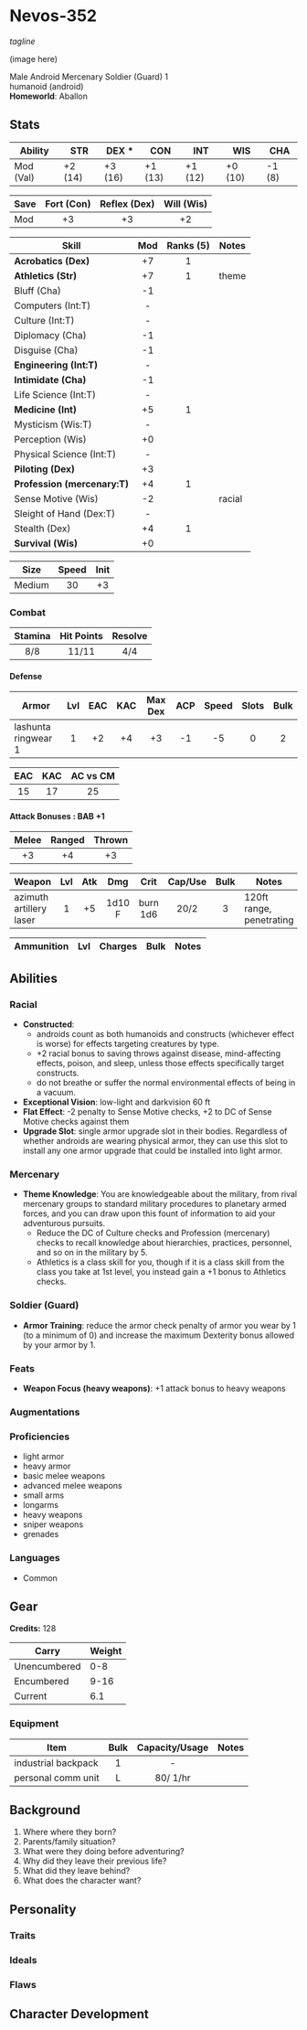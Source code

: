 # Nevos-352

*tagline*

(image here)

Male Android Mercenary Soldier (Guard) 1  
humanoid (android)  
**Homeworld**: Aballon

## Stats

|**Ability**|**STR**|**DEX** \*|**CON**|**INT**|**WIS**|**CHA**|
| ---- | ---- | ---- | ---- | ---- | ---- | ---- |
|Mod (Val)| +2 (14) | +3 (16) | +1 (13) | +1 (12) | +0 (10) | -1 (8) |

| Save | Fort (Con) | Reflex (Dex) | Will (Wis) |
| ---- | :--------: | :----------: | :--------: |
| Mod | +3 | +3 | +2 |

| Skill | Mod | Ranks (5) | Notes
| ---- | :--: | :---: | ----- |
| **Acrobatics (Dex)** | +7 |1||
| **Athletics (Str)** | +7 |1|theme|
| Bluff (Cha) | -1 |||
| Computers (Int:T) | - |||
| Culture (Int:T) | - ||||
| Diplomacy (Cha) | -1 |||
| Disguise (Cha) | -1 |||
| **Engineering (Int:T)** | - |||
| **Intimidate (Cha)** | -1 |||
| Life Science (Int:T) | - |||
| **Medicine (Int)** | +5 |1||
| Mysticism (Wis:T) | - |||
| Perception (Wis) | +0 |||
| Physical Science (Int:T) | - |||
| **Piloting (Dex)** | +3 |||
| **Profession (mercenary:T)** | +4 |1||
| Sense Motive (Wis) | -2 ||racial|
| Sleight of Hand (Dex:T) | - |||
| Stealth (Dex) |  +4 |1||
| **Survival (Wis)** | +0 |||

| Size | Speed | Init |
| :--: | :---: | :--: |
| Medium | 30 | +3 |

### Combat

| Stamina | Hit Points | Resolve |
| :-----: | :--------: | :-----: |
| 8/8 | 11/11 | 4/4 |

#### Defense

| Armor | Lvl | EAC | KAC | Max Dex | ACP | Speed | Slots | Bulk |
| ----- | :-: | :-: | :-: | :-----: | :---: | :---: | :---: | :--: |
| lashunta ringwear 1 | 1 | +2 | +4 | +3 | -1 | -5 | 0 | 2 |

| EAC | KAC | AC vs CM |
| :-: | :-: | :------: |
| 15 | 17 | 25 |

#### Attack Bonuses : BAB +1

| Melee | Ranged | Thrown |
| :---: | :----: | :----: |
| +3 | +4 | +3 |

| Weapon | Lvl | Atk | Dmg | Crit | Cap/Use | Bulk | Notes |
| ------ | :-: | :-: | :-: | :--: | :-----: | :--: | ----- |
| azimuth artillery laser | 1 | +5 | 1d10 F | burn 1d6 | 20/2 | 3 | 120ft range, penetrating |


| Ammunition | Lvl | Charges | Bulk | Notes |
| ---------- | :-: | :-----: | :--: | ----- |

## Abilities

### Racial

- **Constructed**:
	- androids count as both humanoids and constructs (whichever effect is worse) for effects targeting creatures by type.
	- +2 racial bonus to saving throws against disease, mind-affecting effects, poison, and sleep, unless those effects specifically target constructs.
	- do not breathe or suffer the normal environmental effects of being in a vacuum.
- **Exceptional Vision**: low-light and darkvision 60 ft
- **Flat Effect**: -2 penalty to Sense Motive checks, +2 to DC of Sense Motive checks against them
- **Upgrade Slot**: single armor upgrade slot in their bodies. Regardless of whether androids are wearing physical armor, they can use this slot to install any one armor upgrade that could be installed into light armor.

### Mercenary

- **Theme Knowledge**: You are knowledgeable about the military, from rival mercenary groups to standard military procedures to planetary armed forces, and you can draw upon this fount of information to aid your adventurous pursuits.
  - Reduce the DC of Culture checks and Profession (mercenary) checks to recall knowledge about hierarchies, practices, personnel, and so on in the military by 5.
  - Athletics is a class skill for you, though if it is a class skill from the class you take at 1st level, you instead gain a +1 bonus to Athletics checks.

### Soldier (Guard)

- **Armor Training**: reduce the armor check penalty of armor you wear by 1 (to a minimum of 0) and increase the maximum Dexterity bonus allowed by your armor by 1.

### Feats

- **Weapon Focus (heavy weapons)**: +1 attack bonus to heavy weapons

### Augmentations


### Proficiencies

- light armor
- heavy armor
- basic melee weapons
- advanced melee weapons
- small arms
- longarms
- heavy weapons
- sniper weapons
- grenades

### Languages

- Common

## Gear

**Credits:** 128

| Carry | Weight |
| ----- | ------ |
| Unencumbered | 0-8 |
| Encumbered | 9-16 |
| Current | 6.1 |

### Equipment

| Item | Bulk | Capacity/Usage | Notes |
| ---- | :--: | :------------: | ----- |
| industrial backpack | 1 | - |   |
| personal comm unit  | L | 80/ 1/hr |   |

## Background

1.  Where where they born?
2.	Parents/family situation?
3.	What were they doing before adventuring?
4.	Why did they leave their previous life?
5.	What did they leave behind?
6.	What does the character want?

## Personality
### Traits


### Ideals


### Flaws


## Character Development
